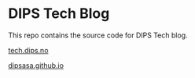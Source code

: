 DIPS Tech Blog 
=== 
This repo contains the source code for DIPS Tech blog.

[tech.dips.no](http://tech.dips.no) 

[dipsasa.github.io](http://dipsasa.github.io)

